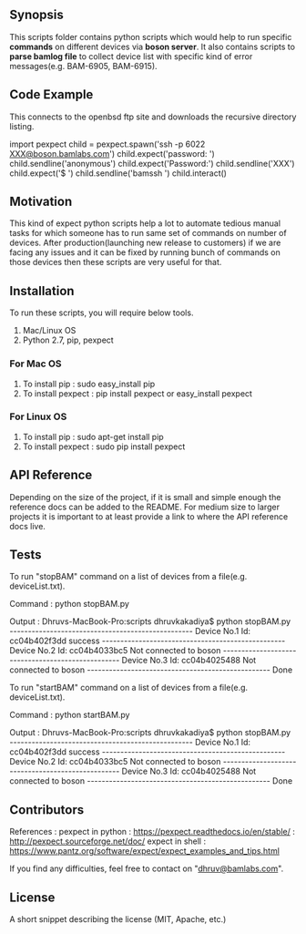 ## Synopsis

This scripts folder contains python scripts which would help to run specific **commands** on different devices via **boson server**. 
It also contains scripts to **parse bamlog file** to collect device list with specific kind of error messages(e.g. BAM-6905, BAM-6915).

## Code Example

This connects to the openbsd ftp site and downloads the recursive directory listing.

import pexpect
child = pexpect.spawn('ssh -p 6022 XXX@boson.bamlabs.com')
child.expect('password: ')
child.sendline('anonymous')
child.expect('Password:')
child.sendline('XXX')
child.expect('$ ')
child.sendline('bamssh <deviceID>')
child.interact()

## Motivation

This kind of expect python scripts help a lot to automate tedious manual tasks for which someone has to run same set of commands on number of devices. After production(launching new release to customers) if we are facing any issues and it can be fixed by running bunch of commands on those devices then these scripts are very useful for that. 

## Installation

To run these scripts, you will require below tools.
1) Mac/Linux OS
2) Python 2.7, pip, pexpect

### For Mac OS
1) To install pip : sudo easy_install pip
2) To install pexpect : pip install pexpect  or   easy_install pexpect

### For Linux OS
1) To install pip : sudo apt-get install pip
2) To install pexpect : sudo pip install pexpect

## API Reference

Depending on the size of the project, if it is small and simple enough the reference docs can be added to the README. For medium size to larger projects it is important to at least provide a link to where the API reference docs live.

## Tests

To run "stopBAM" command on a list of devices from a file(e.g. deviceList.txt).

Command  :  python stopBAM.py 

Output   :  Dhruvs-MacBook-Pro:scripts dhruvkakadiya$ python stopBAM.py 
			--------------------------------------------------
			Device No.1 Id: cc04b402f3dd
			success
			--------------------------------------------------
			Device No.2 Id: cc04b4033bc5
			Not connected to boson
			--------------------------------------------------
			Device No.3 Id: cc04b4025488
			Not connected to boson
			--------------------------------------------------
			Done


To run "startBAM" command on a list of devices from a file(e.g. deviceList.txt).

Command  :  python startBAM.py 

Output   :  Dhruvs-MacBook-Pro:scripts dhruvkakadiya$ python stopBAM.py 
			--------------------------------------------------
			Device No.1 Id: cc04b402f3dd
			success
			--------------------------------------------------
			Device No.2 Id: cc04b4033bc5
			Not connected to boson
			--------------------------------------------------
			Device No.3 Id: cc04b4025488
			Not connected to boson
			--------------------------------------------------
			Done

## Contributors

References :
	pexpect in python : https://pexpect.readthedocs.io/en/stable/
					  :	http://pexpect.sourceforge.net/doc/
	expect in shell   : https://www.pantz.org/software/expect/expect_examples_and_tips.html

If you find any difficulties, feel free to contact on "dhruv@bamlabs.com".

## License

A short snippet describing the license (MIT, Apache, etc.)

